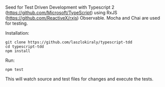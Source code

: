 Seed for Test Driven Development with Typescript 2 (https://github.com/Microsoft/TypeScript) using RxJS (https://github.com/ReactiveX/rxjs) Observable.
Mocha and Chai are used for testing.

Installation:
```
git clone https://github.com/laszlokiraly/typescript-tdd
cd typescript-tdd
npm install
```

Run:
```
npm test
```

This will watch source and test files for changes and execute the tests.
